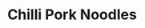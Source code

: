---
title: Chilli Pork Noodles
metadata:
  course: Main
  title: Chilli Pork Noodles
  servings: '4'
ingredients:
- name: red pepper
  amount: '1'
- name: pork mince
  amount: 500g
- name: water
  amount: 250 ml
- name: onion
  amount: '1'
- name: noodles
  amount: 4 portions
- name: red chilli
  amount: '2'
- name: coconut oil
  amount: 1 tsp
- name: stock cube
  amount: '1'
- name: chopped tomatoes
  amount: 400 g
- name: green pepper
  amount: '1'
cookware:
- name: frying pan
steps:
- description: Dice the onion.
- description: Add a teaspoon of coconut oil to a frying pan on a high heat, and add
    the diced onion.
- description: Once the onions have softened, add the pork mince and cook until it's
    lightly browned.
- description: Add in chopped tomatoes, stock cube and water.
- description: While that's cooking, chop and then add your red chilli, a red pepper
    and a green pepper.
- description: Simmer for around 30 minutes until the sauce has reduced.
- description: Cook the noodles and then add them to the mince. Stir through and serve.


---